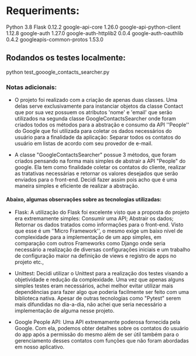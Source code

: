 # Requeriments:

Python 3.8
Flask 0.12.2
google-api-core          1.26.0
google-api-python-client 1.12.8
google-auth              1.27.0
google-auth-httplib2     0.0.4
google-auth-oauthlib     0.4.2
googleapis-common-protos 1.53.0

## Rodandos os testes localmente: 
  python test_gooogle_contacts_searcher.py


### Notas adicionais:
* O projeto foi realizado com a criação de apenas duas classes. Uma delas serve
  exclusivamente para instanciar objetos da classe Contact que por sua vez
  possuem os atributos 'nome' e 'email' que serão utilizados na segunda classe
  GoogleContactsSearcher onde foram criados todos os métodos para a abstração e
  consumo da API ''People'' do Google que foi utilizada para coletar os dados necessários
  do usuário para a finalidade da aplicação: Separar todos os contatos do
  usuário em listas de acordo com seu provedor de e-mail.

* A classe "GoogleContactsSearcher" possue 3 métodos, que foram criados
   pensando na forma mais simples de abstrair a API "People" do google. Ela tem
   como finalidade coletar os contatos do cliente, realizar as tratativas
   necessárias e retornar os valores desejados que serão enviados para o
   front-end. Decidi fazer assim pois acho que é uma maneira simples e
   eficiente de realizar a abstração. 
  

#### Abaixo, algumas observações sobre as tecnologias utilizadas:

* Flask: A utilização do Flask foi excelente visto que a proposta do projeto
  era extremamente simples: Consumir uma API; Abstrair os dados; Retornar os
  dados tratados como informações para o front-end. Visto que esse é um ''Micro
  Framework'', o mesmo exige um baixo nível de complexidade para a
  implementação de um app simples, em comparação com outros Frameworks como
  Django onde seria necessário a realização de diversas configurações iniciais
  e um trabalho de configuração maior na definição de views e registro de apps
  no projeto etc.,

* Unittest: Decidi utilizar o Unittest para a realização dos testes visando a
  objetividade e redução da complexidade. Uma vez que apenas alguns simples
  testes eram necessários, achei melhor evitar utilizar mais dependências para
  fazer algo que poderia facilmente ser feito com uma biblioteca nativa. Apesar
  de outras tecnologias como "Pytest" serem mais difundidas no dia-a-dia, não
  achei que seria necessário a implementação de alguma nesse projeto.

* Google People API: Uma API extremamente poderosa fornecida pela Google. Com
    ela, podemos obter detalhes sobre os contatos do usuário do app após a
    permissão do mesmo além de ser útil também para o gerenciamento desses
    contatos com funções que não foram abordadas em nosso aplicativo.



